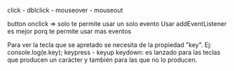 <!-- !Eventos del mouse -->
click - dblclick - mouseover - mouseout

button onclick => solo te permite usar un solo evento
Usar addEventListener es mejor porq te permite usar mas eventos
<!-- ?Eventos del teclado -->
Para ver la tecla que se apretado se necesita de la propiedad "key". Ej: console.log(e.key);
keypress -  keyup
keydown: es lanzado para las teclas que producen un carácter y también para las que no lo producen.